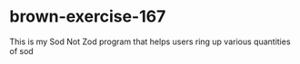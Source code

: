 # brown-exercise-167
This is my Sod Not Zod program that helps users ring up various quantities of sod
